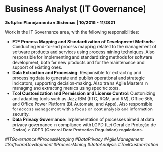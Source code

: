 # Business Analyst (IT Governance)
**Softplan Planejamento e Sistemas | 10/2018 - 11/2021**

Work in the IT Governance area, with the following responsibilities:

- **E2E Process Mapping and Standardization of Development Methods**: Conducting end-to-end process mapping related to the management of software products and services using process mining techniques. Also responsible for implementing and standardizing methods for software development, both for new products and for the maintenance and support of existing ones.
- **Data Extraction and Processing**: Responsible for extracting and processing data to generate and publish operational and strategic indicators, supporting decision-making. Also trains Agile Masters in managing and extracting metrics using specific tools.
- **Tool Customization and Permission and License Control**: Customizing and adapting tools such as Jazz IBM (RTC, RQM, and RM), Office 365, and Office Power Platform (BI, Automate, and Apps). Also responsible for access management with a focus on cost analysis and information security.
- **Data Privacy Governance**: Implementation of processes aimed at data privacy governance in compliance with LGPD (Lei Geral de Proteção de Dados) e GDPR (General Data Protection Regulation) regulations.

*#ITGovernance #ProcessMapping #DataPrivacy #AgileManagement #SoftwareDevelopment #ProcessMining #DataAnalysis #ToolCustomization*
